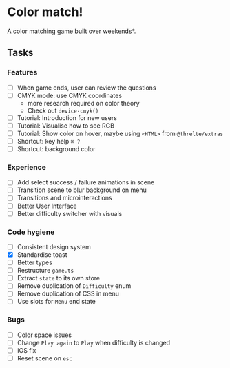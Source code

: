 # Color match!

A color matching game built over weekends\*.

## Tasks

### Features

- [ ] When game ends, user can review the questions
- [ ] CMYK mode: use CMYK coordinates
  - more research required on color theory
  - Check out `device-cmyk()`
- [ ] Tutorial: Introduction for new users
- [ ] Tutorial: Visualise how to see RGB
- [ ] Tutorial: Show color on hover, maybe using `<HTML>` from `@threlte/extras`
- [ ] Shortcut: key help `⌘ ?`
- [ ] Shortcut: background color

### Experience

- [ ] Add select success / failure animations in scene
- [ ] Transition scene to blur background on menu
- [ ] Transitions and microinteractions
- [ ] Better User Interface
- [ ] Better difficulty switcher with visuals

### Code hygiene

- [ ] Consistent design system
- [x] Standardise toast
- [ ] Better types
- [ ] Restructure `game.ts`
- [ ] Extract `state` to its own store
- [ ] Remove duplication of `Difficulty` enum
- [ ] Remove duplication of CSS in menu
- [ ] Use slots for `Menu` end state

### Bugs

- [ ] Color space issues
- [ ] Change `Play again` to `Play` when difficulty is changed
- [ ] iOS fix
- [ ] Reset scene on `esc`
